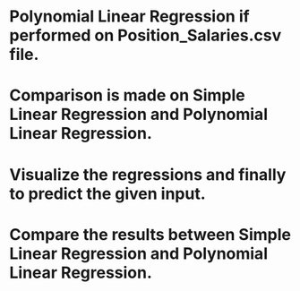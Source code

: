 # Polynomial Linear Regression if performed on Position_Salaries.csv file.
# Comparison is made on Simple Linear Regression and Polynomial Linear Regression.
# Visualize the regressions and finally to predict the given input.
# Compare the results between Simple Linear Regression and Polynomial Linear Regression.

